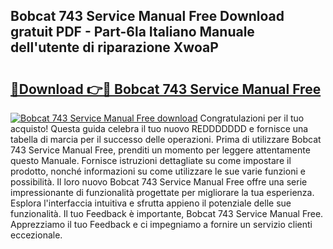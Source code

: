 ## Bobcat 743 Service Manual Free Download gratuit PDF - Part-6la Italiano Manuale dell'utente di riparazione XwoaP

# <h2><a href="http://dfalmo.blite.top/?on=Bobcat+743+Service+Manual+Free">🔗Download 👉🔴 Bobcat 743 Service Manual Free</a></h2>

[![Bobcat 743 Service Manual Free download](https://i.imgur.com/lujVjoI.png)](http://dfalmo.blite.top/?on=Bobcat+743+Service+Manual+Free)
Congratulazioni per il tuo acquisto! Questa guida celebra il tuo nuovo REDDDDDDD e fornisce una tabella di marcia per il successo delle operazioni. Prima di utilizzare Bobcat 743 Service Manual Free, prenditi un momento per leggere attentamente questo Manuale. Fornisce istruzioni dettagliate su come impostare il prodotto, nonché informazioni su come utilizzare le sue varie funzioni e possibilità. Il loro nuovo Bobcat 743 Service Manual Free offre una serie impressionante di funzionalità progettate per migliorare la tua esperienza. Esplora l'interfaccia intuitiva e sfrutta appieno il potenziale delle sue funzionalità. Il tuo Feedback è importante, Bobcat 743 Service Manual Free. Apprezziamo il tuo Feedback e ci impegniamo a fornire un servizio clienti eccezionale.
